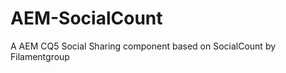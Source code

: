 AEM-SocialCount
===============

A AEM CQ5 Social Sharing component based on SocialCount by Filamentgroup

